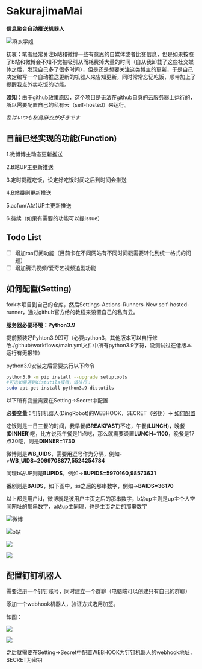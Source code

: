 # SakurajimaMai

**信息聚合自动推送机器人**

![麻衣学姐](img/1.jpeg)

初衷：笔者经常关注b站和微博一些有意思的自媒体或者比赛信息，但是如果按照了b站和微博会不知不觉被吸引从而耗费掉大量的时间（自从我卸载了这些社交媒体之后，发现自己多了很多时间），但是还是想要关注这类博主的更新，于是自己决定编写一个自动推送更新的机器人来告知更新，同时常常忘记吃饭，顺带加上了提醒我点外卖吃饭的功能。

**须知**：由于github政策原因，这个项目是无法在github自身的云服务器上运行的，所以需要配置自己的私有云（self-hosted）来运行。

*私はいつも桜島麻衣が好きです*

## 目前已经实现的功能(Function)

1.微博博主动态更新推送

2.B站UP主更新推送

3.定时提醒吃饭，设定好吃饭时间之后到时间会推送

4.B站番剧更新推送

5.acfun(A站)UP主更新推送

6.待续（如果有需要的功能可以提issue）

## Todo List

- [ ] 增加rss订阅功能（目前卡在不同网站有不同时间戳需要转化到统一格式的问题）
- [ ] 增加腾讯视频/爱奇艺视频追剧功能

## 如何配置(Setting)

fork本项目到自己的仓库，然后Settings-Actions-Runners-New self-hosted-runner，通过github官方给的教程来设置自己的私有云。

**服务器必要环境：Python3.9**

提前预装好Pyhton3.9即可（必要python3，其他版本可以自行修改./github/workflows/main.yml文件中所有python3.9字符，没测试过在低版本运行有无报错）

python3.9安装之后需要执行以下命令

```sh
python3.9 -m pip install --upgrade setuptools
#可选如果遇到distutils报错，请执行：
sudo apt-get install python3.9-distutils
```

以下所有变量需要在Setting->Secret中配置

**必要变量**：钉钉机器人(DingRobot)的WEBHOOK，SECRET（密钥）-> [如何配置](#配置钉钉机器人)

吃饭则是一日三餐的时间，我早餐(**BREAKFAST**)不吃，午餐(**LUNCH**)，晚餐(**DINNER**)吃，比方说我午餐是11点吃，那么就需要设置**LUNCH=1100**，晚餐是17点30吃，则是**DINNER=1730**

微博则是**WB_UIDS**，需要用逗号作为分隔，例如->**WB_UIDS=2099708877,5524254784**

同理b站UP则是**BUPIDS**，例如->**BUPIDS=5970160,98573631**

番剧则是**BAIDS**，如下图中，ss之后的那串数字，例如->**BAIDS=36170**

以上都是用户id，微博就是该用户主页之后的那串数字，b站up主则是up主个人空间网址的那串数字，a站up主同理，也是主页之后的那串数字

![微博](img/weibo.png)

![b站](img/bilibili_up.png)

![](img/bilibili_anime.png)

![](img/acfun_up.png)



## 配置钉钉机器人

需要注册一个钉钉账号，同时建立一个群聊（电脑端可以创建只有自己的群聊）

添加一个webhook机器人，验证方式选用加签。

如图：

![](img/createrobot.png)

![](img/setsign.png)

之后就需要在Setting->Secret中配置WEBHOOK为钉钉机器人的webhook地址，SECRET为密钥